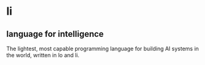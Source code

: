 # li

## language for intelligence

The lightest, most capable programming language for building AI systems in the world, written in lo and li.
